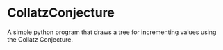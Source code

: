 # CollatzConjecture
A simple python program that draws a tree for incrementing values using the Collatz Conjecture.
